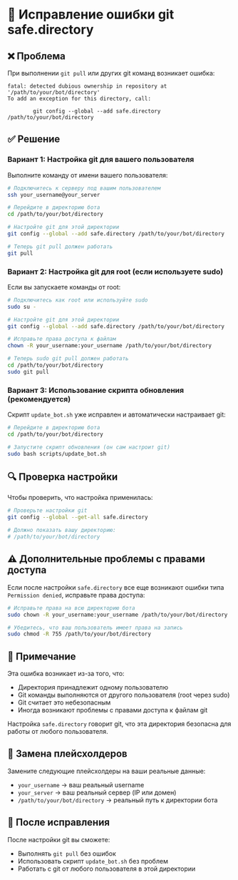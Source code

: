 # 🔧 Исправление ошибки git safe.directory

## ❌ Проблема
При выполнении `git pull` или других git команд возникает ошибка:
```
fatal: detected dubious ownership in repository at '/path/to/your/bot/directory'
To add an exception for this directory, call:

        git config --global --add safe.directory /path/to/your/bot/directory
```

## ✅ Решение

### Вариант 1: Настройка git для вашего пользователя
Выполните команду от имени вашего пользователя:

```bash
# Подключитесь к серверу под вашим пользователем
ssh your_username@your_server

# Перейдите в директорию бота
cd /path/to/your/bot/directory

# Настройте git для этой директории
git config --global --add safe.directory /path/to/your/bot/directory

# Теперь git pull должен работать
git pull
```

### Вариант 2: Настройка git для root (если используете sudo)
Если вы запускаете команды от root:

```bash
# Подключитесь как root или используйте sudo
sudo su -

# Настройте git для этой директории
git config --global --add safe.directory /path/to/your/bot/directory

# Исправьте права доступа к файлам
chown -R your_username:your_username /path/to/your/bot/directory

# Теперь sudo git pull должен работать
cd /path/to/your/bot/directory
sudo git pull
```

### Вариант 3: Использование скрипта обновления (рекомендуется)
Скрипт `update_bot.sh` уже исправлен и автоматически настраивает git:

```bash
# Перейдите в директорию бота
cd /path/to/your/bot/directory

# Запустите скрипт обновления (он сам настроит git)
sudo bash scripts/update_bot.sh
```

## 🔍 Проверка настройки

Чтобы проверить, что настройка применилась:

```bash
# Проверьте настройки git
git config --global --get-all safe.directory

# Должно показать вашу директорию:
# /path/to/your/bot/directory
```

## ⚠️ Дополнительные проблемы с правами доступа

Если после настройки `safe.directory` все еще возникают ошибки типа `Permission denied`, исправьте права доступа:

```bash
# Исправьте права на всю директорию бота
sudo chown -R your_username:your_username /path/to/your/bot/directory

# Убедитесь, что ваш пользователь имеет права на запись
sudo chmod -R 755 /path/to/your/bot/directory
```

## 📝 Примечание

Эта ошибка возникает из-за того, что:
- Директория принадлежит одному пользователю
- Git команды выполняются от другого пользователя (root через sudo)
- Git считает это небезопасным
- Иногда возникают проблемы с правами доступа к файлам git

Настройка `safe.directory` говорит git, что эта директория безопасна для работы от любого пользователя.

## 🔧 Замена плейсхолдеров

Замените следующие плейсхолдеры на ваши реальные данные:
- `your_username` → ваш реальный username
- `your_server` → ваш реальный сервер (IP или домен)
- `/path/to/your/bot/directory` → реальный путь к директории бота

## 🚀 После исправления

После настройки git вы сможете:
- Выполнять `git pull` без ошибок
- Использовать скрипт `update_bot.sh` без проблем
- Работать с git от любого пользователя в этой директории

